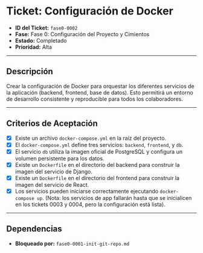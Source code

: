 # Ticket: Configuración de Docker

- **ID del Ticket:** `fase0-0002`
- **Fase:** Fase 0: Configuración del Proyecto y Cimientos
- **Estado:** Completado
- **Prioridad:** Alta

---

## Descripción

Crear la configuración de Docker para orquestar los diferentes servicios de la aplicación (backend, frontend, base de datos). Esto permitirá un entorno de desarrollo consistente y reproducible para todos los colaboradores.

---

## Criterios de Aceptación

- [x] Existe un archivo `docker-compose.yml` en la raíz del proyecto.
- [x] El `docker-compose.yml` define tres servicios: `backend`, `frontend`, y `db`.
- [x] El servicio `db` utiliza la imagen oficial de PostgreSQL y configura un volumen persistente para los datos.
- [x] Existe un `Dockerfile` en el directorio del backend para construir la imagen del servicio de Django.
- [x] Existe un `Dockerfile` en el directorio del frontend para construir la imagen del servicio de React.
- [x] Los servicios pueden iniciarse correctamente ejecutando `docker-compose up`. (Nota: los servicios de app fallarán hasta que se inicialicen en los tickets 0003 y 0004, pero la configuración está lista).

---

## Dependencias

- **Bloqueado por:** `fase0-0001-init-git-repo.md` 